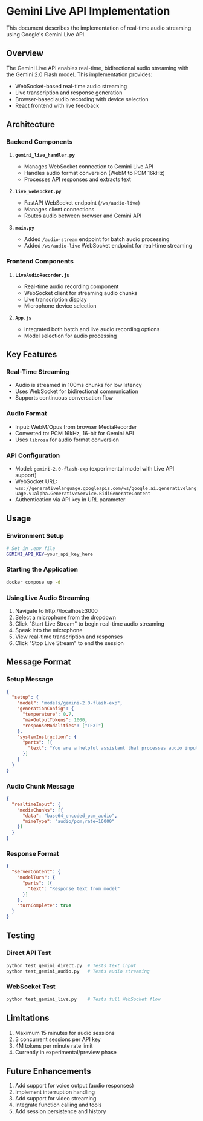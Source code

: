 # Gemini Live API Implementation

This document describes the implementation of real-time audio streaming using Google's Gemini Live API.

## Overview

The Gemini Live API enables real-time, bidirectional audio streaming with the Gemini 2.0 Flash model. This implementation provides:

- WebSocket-based real-time audio streaming
- Live transcription and response generation
- Browser-based audio recording with device selection
- React frontend with live feedback

## Architecture

### Backend Components

1. **`gemini_live_handler.py`**
   - Manages WebSocket connection to Gemini Live API
   - Handles audio format conversion (WebM to PCM 16kHz)
   - Processes API responses and extracts text

2. **`live_websocket.py`**
   - FastAPI WebSocket endpoint (`/ws/audio-live`)
   - Manages client connections
   - Routes audio between browser and Gemini API

3. **`main.py`**
   - Added `/audio-stream` endpoint for batch audio processing
   - Added `/ws/audio-live` WebSocket endpoint for real-time streaming

### Frontend Components

1. **`LiveAudioRecorder.js`**
   - Real-time audio recording component
   - WebSocket client for streaming audio chunks
   - Live transcription display
   - Microphone device selection

2. **`App.js`**
   - Integrated both batch and live audio recording options
   - Model selection for audio processing

## Key Features

### Real-Time Streaming
- Audio is streamed in 100ms chunks for low latency
- Uses WebSocket for bidirectional communication
- Supports continuous conversation flow

### Audio Format
- Input: WebM/Opus from browser MediaRecorder
- Converted to: PCM 16kHz, 16-bit for Gemini API
- Uses `librosa` for audio format conversion

### API Configuration
- Model: `gemini-2.0-flash-exp` (experimental model with Live API support)
- WebSocket URL: `wss://generativelanguage.googleapis.com/ws/google.ai.generativelanguage.v1alpha.GenerativeService.BidiGenerateContent`
- Authentication via API key in URL parameter

## Usage

### Environment Setup
```bash
# Set in .env file
GEMINI_API_KEY=your_api_key_here
```

### Starting the Application
```bash
docker compose up -d
```

### Using Live Audio Streaming
1. Navigate to http://localhost:3000
2. Select a microphone from the dropdown
3. Click "Start Live Stream" to begin real-time audio streaming
4. Speak into the microphone
5. View real-time transcription and responses
6. Click "Stop Live Stream" to end the session

## Message Format

### Setup Message
```json
{
  "setup": {
    "model": "models/gemini-2.0-flash-exp",
    "generationConfig": {
      "temperature": 0.7,
      "maxOutputTokens": 1000,
      "responseModalities": ["TEXT"]
    },
    "systemInstruction": {
      "parts": [{
        "text": "You are a helpful assistant that processes audio input and provides text responses."
      }]
    }
  }
}
```

### Audio Chunk Message
```json
{
  "realtimeInput": {
    "mediaChunks": [{
      "data": "base64_encoded_pcm_audio",
      "mimeType": "audio/pcm;rate=16000"
    }]
  }
}
```

### Response Format
```json
{
  "serverContent": {
    "modelTurn": {
      "parts": [{
        "text": "Response text from model"
      }]
    },
    "turnComplete": true
  }
}
```

## Testing

### Direct API Test
```bash
python test_gemini_direct.py  # Tests text input
python test_gemini_audio.py   # Tests audio streaming
```

### WebSocket Test
```bash
python test_gemini_live.py    # Tests full WebSocket flow
```

## Limitations

1. Maximum 15 minutes for audio sessions
2. 3 concurrent sessions per API key
3. 4M tokens per minute rate limit
4. Currently in experimental/preview phase

## Future Enhancements

1. Add support for voice output (audio responses)
2. Implement interruption handling
3. Add support for video streaming
4. Integrate function calling and tools
5. Add session persistence and history